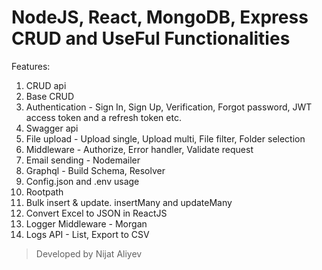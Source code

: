 # NodeJS, React, MongoDB, Express CRUD and UseFul Functionalities

Features:

1. CRUD api
2. Base CRUD
3. Authentication - Sign In, Sign Up, Verification, Forgot password, JWT access token and a refresh token etc.
4. Swagger api
5. File upload - Upload single, Upload multi, File filter, Folder selection
6. Middleware - Authorize, Error handler, Validate request
7. Email sending - Nodemailer
8. Graphql - Build Schema, Resolver
9. Config.json and .env usage
10. Rootpath
11. Bulk insert & update. insertMany and updateMany
12. Convert Excel to JSON in ReactJS
13. Logger Middleware - Morgan
14. Logs API - List, Export to CSV

> Developed by Nijat Aliyev
